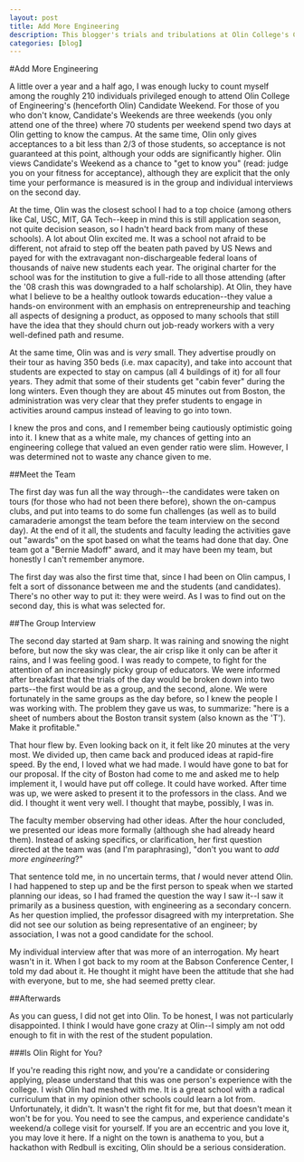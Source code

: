 ```yaml
---
layout: post
title: Add More Engineering
description: This blogger's trials and tribulations at Olin College's Candidate Weekend
categories: [blog]
---
```


#Add More Engineering

A little over a year and a half ago, I was enough lucky to count myself among the roughly 210 individuals privileged enough to attend Olin College of Engineering's (henceforth Olin) Candidate Weekend. For those of you who don't know, Candidate's Weekends are three weekends (you only attend one of the three) where 70 students per weekend spend two days at Olin getting to know the campus. At the same time, Olin only gives acceptances to a bit less than 2/3 of those students, so acceptance is not guaranteed at this point, although your odds are significantly higher. Olin views Candidate's Weekend as a chance to "get to know you" (read: judge you on your fitness for acceptance), although they are explicit that the only time your performance is measured is in the group and individual interviews on the second day.

At the time, Olin was the closest school I had to a top choice (among others like Cal, USC, MIT, GA Tech--keep in mind this is still application season, not quite decision season, so I hadn't heard back from many of these schools). A lot about Olin excited me. It was a school not afraid to be different, not afraid to step off the beaten path paved by US News and payed for with the extravagant non-dischargeable federal loans of thousands of naive new students each year. The original charter for the school was for the institution to give a full-ride to all those attending (after the '08 crash this was downgraded to a half scholarship). At Olin, they have what I believe to be a healthy outlook towards education--they value a hands-on environment with an emphasis on entrepreneurship and teaching all aspects of designing a product, as opposed to many schools that still have the idea that they should churn out job-ready workers with a very well-defined path and resume.

At the same time, Olin was and is *very* small. They advertise proudly on their tour as having 350 beds (i.e. max capacity), and take into account that students are expected to stay on campus (all 4 buildings of it) for all four years. They admit that some of their students get "cabin fever" during the long winters. Even though they are about 45 minutes out from Boston, the administration was very clear that they prefer students to engage in activities around campus instead of leaving to go into town.

I knew the pros and cons, and I remember being cautiously optimistic going into it. I knew that as a white male, my chances of getting into an engineering college that valued an even gender ratio were slim. However, I was determined not to waste any chance given to me.

##Meet the Team

The first day was fun all the way through--the candidates were taken on tours (for those who had not been there before), shown the on-campus clubs, and put into teams to do some fun challenges (as well as to build camaraderie amongst the team before the team interview on the second day). At the end of it all, the students and faculty leading the activities gave out "awards" on the spot based on what the teams had done that day. One team got a "Bernie Madoff" award, and it may have been my team, but honestly I can't remember anymore.

The first day was also the first time that, since I had been on Olin campus, I felt a sort of dissonance between me and the students (and candidates). There's no other way to put it: they were weird. As I was to find out on the second day, this is what was selected for.

##The Group Interview

The second day started at 9am sharp. It was raining and snowing the night before, but now the sky was clear, the air crisp like it only can be after it rains, and I was feeling good. I was ready to compete, to fight for the attention of an increasingly picky group of educators. We were informed after breakfast that the trials of the day would be broken down into two parts--the first would be as a group, and the second, alone. We were fortunately in the same groups as the day before, so I knew the people I was working with. The problem they gave us was, to summarize: "here is a sheet of numbers about the Boston transit system (also known as the 'T'). Make it profitable."

That hour flew by. Even looking back on it, it felt like 20 minutes at the very most. We divided up, then came back and produced ideas at rapid-fire speed. By the end, I loved what we had made. I would have gone to bat for our proposal. If the city of Boston had come to me and asked me to help implement it, I would have put off college. It could have worked. After time was up, we were asked to present it to the professors in the class. And we did. I thought it went very well. I thought that maybe, possibly, I was in.

The faculty member observing had other ideas. After the hour concluded, we presented our ideas more formally (although she had already heard them). Instead of asking specifics, or clarification, her first question directed at the team was (and I'm paraphrasing), "don't you want to *add more engineering*?"

That sentence told me, in no uncertain terms, that *I* would never attend Olin. I had happened to step up and be the first person to speak when we started planning our ideas, so I had framed the question the way I saw it--I saw it primarily as a business question, with engineering as a secondary concern. As her question implied, the professor disagreed with my interpretation. She did not see our solution as being representative of an engineer; by association, I was not a good candidate for the school.

My individual interview after that was more of an interrogation. My heart wasn't in it. When I got back to my room at the Babson Conference Center, I told my dad about it. He thought it might have been the attitude that she had with everyone, but to me, she had seemed pretty clear.

##Afterwards

As you can guess, I did not get into Olin. To be honest, I was not particularly disappointed. I think I would have gone crazy at Olin--I simply am not odd enough to fit in with the rest of the student population.

###Is Olin Right for You?

If you're reading this right now, and you're a candidate or considering applying, please understand that this was one person's experience with the college. I wish Olin had meshed with me. It is a great school with a radical curriculum that in my opinion other schools could learn a lot from. Unfortunately, it didn't. It wasn't the right fit for me, but that doesn't mean it won't be for you. You need to see the campus, and experience candidate's weekend/a college visit for yourself. If you are an eccentric and you love it, you may love it here. If a night on the town is anathema to you, but a hackathon with Redbull is exciting, Olin should be a serious consideration.